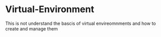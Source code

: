 # Virtual-Environment

This is not understand the bascis of virtual envireomnments and how to create and manage them
